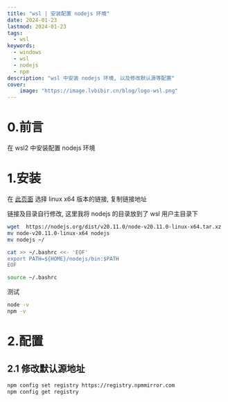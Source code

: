 ```yaml
---
title: "wsl | 安装配置 nodejs 环境"
date: 2024-01-23
lastmod: 2024-01-23
tags:
  - wsl
keywords:
  - windows
  - wsl
  - nodejs
  - npm
description: "wsl 中安装 nodejs 环境, 以及修改默认源等配置"
cover:
    image: "https://image.lvbibir.cn/blog/logo-wsl.png"
---
```


# 0.前言

在 wsl2 中安装配置 nodejs 环境

# 1.安装

在 [此页面](https://nodejs.org/en/download/) 选择 linux x64 版本的链接, 复制链接地址

链接及目录自行修改, 这里我将 nodejs 的目录放到了 wsl 用户主目录下

```bash
wget  https://nodejs.org/dist/v20.11.0/node-v20.11.0-linux-x64.tar.xz
mv node-v20.11.0-linux-x64 nodejs
mv nodejs ~/

cat >> ~/.bashrc <<- 'EOF'
export PATH=${HOME}/nodejs/bin:$PATH
EOF

source ~/.bashrc
```

测试

```bash
node -v
npm -v
```

# 2.配置

## 2.1 修改默认源地址

```bash
npm config set registry https://registry.npmmirror.com
npm config get registry
```
